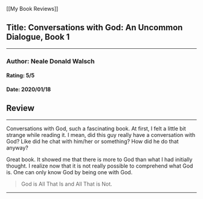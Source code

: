 [[My Book Reviews]]

 
 ## Title: Conversations with God: An Uncommon Dialogue, Book 1
 ---
 ### Author: Neale Donald Walsch
 #### Rating: 5/5
 #### Date: 2020/01/18


 ## Review
 ---
 Conversations with God, such a fascinating book. At first, I felt a little bit strange while reading it. I mean, did this guy really have a conversation with God? Like did he chat with him/her or something? How did he do that anyway?  
  
  
Great book. It showed me that there is more to God than what I had initially thought. I realize now that it is not really possible to comprehend what God is. One can only know God by being one with God.  
  

>   
> God is All That Is and All That is Not.  
> 





 ---
 